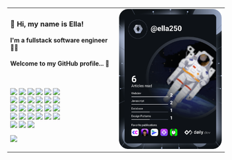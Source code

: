<table>
  <tr>
    <td style="width: 50%;">
      <h3>👋 Hi, my name is Ella!</h2>
      <h4>I'm a fullstack software engineer 👨‍💻</h2>
      <h4>Welcome to my GitHub profile... 👀</h2>
      </br>
      <p>
        <img src="https://img.shields.io/badge/REACT-A81C7D.svg?&style=flat&logo=react&logoColor=white"/>
        <img src="https://img.shields.io/badge/ANGULAR-DD0031.svg?&style=flat&logo=angular&logoColor=white"/>
        <img src="https://img.shields.io/badge/JAVA-007396.svg?&style=flat&logo=java&logoColor=white"/>
        <img src="https://img.shields.io/badge/SPRING-6DB33F.svg?&style=flat&logo=spring&logoColor=white"/>
        <img src="https://img.shields.io/badge/HIBERNATE-121011.svg?&style=flat&logo=red-hat&logoColor=white"/>
        <img src="https://img.shields.io/badge/HTML5-E34F26.svg?&style=flat&logo=html5&logoColor=white"/>
        </br>
        <img src="https://img.shields.io/badge/CSS3-%231572B6.svg?&style=flat&logo=css3&logoColor=white"/>
        <img src="https://img.shields.io/badge/JAVASCRIPT-323330.svg?&style=flat&logo=javascript&logoColor=%23F7DF1E"/>
        <img src="https://img.shields.io/badge/TYPESCRIPT-%23007ACC.svg?&style=flat&logo=typescript&logoColor=white"/>
        <img src="https://img.shields.io/badge/MOBX-%23121011.svg?&style=flat&logo=mobx&logoColor=white"/>
        <img src="https://img.shields.io/badge/GIT-%23F05033.svg?&style=flat&logo=git&logoColor=white"/>
        <img src="https://img.shields.io/badge/GITHUB-2C2255.svg?&style=flat&logo=github&logoColor=white"/>
        </br>
        <img src="https://img.shields.io/badge/GITLAB-%23181717.svg?&style=flat&logo=gitlab&logoColor=white"/>
        <img src="https://img.shields.io/badge/DOCKER-2496ED.svg?&style=flat&logo=docker&logoColor=white"/>
        <img src="https://img.shields.io/badge/POSTGRES-%23316192.svg?&style=flat&logo=postgresql&logoColor=white"/>
        <img src="https://img.shields.io/badge/ORACLE-E34F26.svg?&style=flat&logo=oracle&logoColor=white"/>
        <img src="https://img.shields.io/badge/DB2-007396.svg?&style=flat&logo=db2&logoColor=white"/>
        <img src="https://img.shields.io/badge/SQLITE-003B57.svg?&style=flat&logo=sqlite&logoColor=white"/>
        </br>
        <img src="https://img.shields.io/badge/ANT-A81C7D.svg?&style=flat&logo=apache-ant"/>
        <img src="https://img.shields.io/badge/MAVEN-C71A36.svg?&style=flat&logo=apache-maven"/>
        <img src="https://img.shields.io/badge/REST-02569B.svg?&style=flat&logo=rest&logoColor=white"/>
        <img src="https://img.shields.io/badge/GRAPHQL-E10098.svg?&style=flat&logo=graphql&logoColor=white"/>
        <img src="https://img.shields.io/badge/LINUX-FCC624?style=flat-square&logo=linux&logoColor=black"/>
        <img src="https://img.shields.io/badge/VSCODE-007ACC.svg?&style=flat&logo=visual-studio-code"/>
        </br>
        <img src="https://img.shields.io/badge/ECLIPSE-2C2255.svg?&style=flat&logo=eclipse"/>
        <img src="https://img.shields.io/badge/INTELLIJ-000000.svg?&style=flat&logo=intellij-idea"/>
        <img src="https://img.shields.io/badge/SCRUM-6DB33F.svg?&style=flat&logo=ddd&logoColor=white"/>
      </p>
      <p>  
        <a href="https://github.com/EllaMartirosyan/github-readme-stats"> 
          <img src="https://github-readme-stats.vercel.app/api?username=EllaMartirosyan&&show_icons=true&theme=radical"/>
        </a>
      </p>
    </td>
    <td style="width: 50%;">
      <a href="https://app.daily.dev/ella250"><img src="https://github.com/EllaMartirosyan/EllaMartirosyan/blob/main/devcard.svg" width="400" alt="Ella Martirosyan's Dev Card"/></a>
    </td>
  </tr>
</table>
